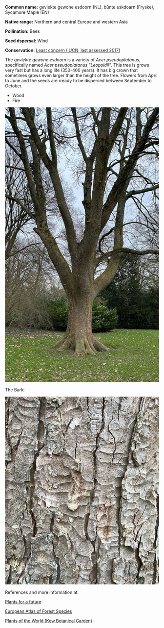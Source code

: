 **Common name:** gevlekte gewone esdoorn (NL), bûnte eskdoarn (Fryske), Sycamore Maple (EN)


<!--more-->
**Native range:**  Northern and central Europe and western Asia

**Pollination:** Bees

**Seed dspersal:** Wind

**Conservation:** [Least concern (IUCN, last assessed 2017)](https://www.iucnredlist.org/species/193856/125923004)

The _gevlekte gewone esdoorn_ is a variety of _Acer pseudoplatanus_, specifically named _Acer pseudoplatanus "Leopoldii"_. This tree is grows very fast but has a long life (350-400 years). It has big crown that sometimes grows even larger than the height of the tree. Flowers from April to June and the seeds are rready to be dispersed between September to October.

- Wood
- Fire

![Acer pseudoplatanus](https://raw.githubusercontent.com/carolxgl/TreeLibrary/gh-pages/images/AcePseLeo.jpeg?raw=true)

The Bark:

![Acer pseudoplatanus](https://raw.githubusercontent.com/carolxgl/TreeLibrary/gh-pages/images/AcePseLeo_B.jpeg?raw=true)

References and more information at:

[Plants for a future](https://pfaf.org/user/plant.aspx?latinname=Acer+pseudoplatanus)

[European Atlas of Forest Species](https://ies-ows.jrc.ec.europa.eu/efdac/download/Atlas/pdf/Acer_pseudoplatanus.pdf)

[Plants of the World (Kew Botanical Garden)](https://powo.science.kew.org/taxon/urn:lsid:ipni.org:names:781462-1)
